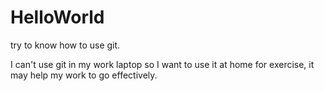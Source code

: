 # HelloWorld
try to know how to use git. 

I can't use git in my work laptop
so I want to use it at home for exercise, it may help my work to go effectively. 
